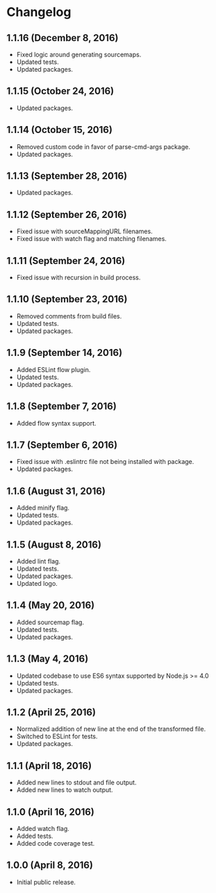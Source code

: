 # Changelog

## 1.1.16 (December 8, 2016)

- Fixed logic around generating sourcemaps.
- Updated tests.
- Updated packages.

## 1.1.15 (October 24, 2016)

- Updated packages.

## 1.1.14 (October 15, 2016)

- Removed custom code in favor of parse-cmd-args package.
- Updated packages.

## 1.1.13 (September 28, 2016)

- Updated packages.

## 1.1.12 (September 26, 2016)

- Fixed issue with sourceMappingURL filenames.
- Fixed issue with watch flag and matching filenames.

## 1.1.11 (September 24, 2016)

- Fixed issue with recursion in build process.

## 1.1.10 (September 23, 2016)

- Removed comments from build files.
- Updated tests.
- Updated packages.

## 1.1.9 (September 14, 2016)

- Added ESLint flow plugin.
- Updated tests.
- Updated packages.

## 1.1.8 (September 7, 2016)

- Added flow syntax support.

## 1.1.7 (September 6, 2016)

- Fixed issue with .eslintrc file not being installed with package.
- Updated packages.

## 1.1.6 (August 31, 2016)

- Added minify flag.
- Updated tests.
- Updated packages.

## 1.1.5 (August 8, 2016)

- Added lint flag.
- Updated tests.
- Updated packages.
- Updated logo.

## 1.1.4 (May 20, 2016)

- Added sourcemap flag.
- Updated tests.
- Updated packages.

## 1.1.3 (May 4, 2016)

- Updated codebase to use ES6 syntax supported by Node.js >= 4.0
- Updated tests.
- Updated packages.

## 1.1.2 (April 25, 2016)

- Normalized addition of new line at the end of the transformed file.
- Switched to ESLint for tests.
- Updated packages.

## 1.1.1 (April 18, 2016)

- Added new lines to stdout and file output.
- Added new lines to watch output.

## 1.1.0 (April 16, 2016)

- Added watch flag.
- Added tests.
- Added code coverage test.

## 1.0.0 (April 8, 2016)

- Initial public release.
